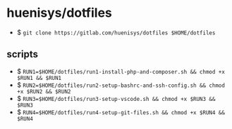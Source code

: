 # huenisys/dotfiles

- $ ``git clone https://gitlab.com/huenisys/dotfiles $HOME/dotfiles``  

## scripts

- $ ``RUN1=$HOME/dotfiles/run1-install-php-and-composer.sh && chmod +x $RUN1 && $RUN1``
- $ ``RUN2=$HOME/dotfiles/run2-setup-bashrc-and-ssh-config.sh && chmod +x $RUN2 && $RUN2``
- $ ``RUN3=$HOME/dotfiles/run3-setup-vscode.sh && chmod +x $RUN3 && $RUN3``
- $ ``RUN4=$HOME/dotfiles/run4-setup-git-files.sh && chmod +x $RUN4 && $RUN4``

